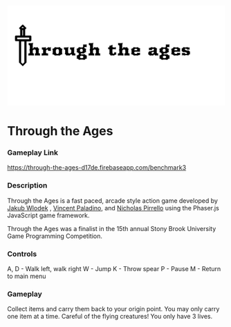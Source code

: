 ![image](public/Logo_ThroughTheAges.png)

# Through the Ages

### Gameplay Link
https://through-the-ages-d17de.firebaseapp.com/benchmark3


### Description

Through the Ages is a fast paced, arcade style action game developed by [Jakub Wlodek](https://github.com/jwlodek) , [Vincent Paladino](https://github.com/vpaladino778), and [Nicholas Pirrello](https://github.com/nspirrello) using the Phaser.js JavaScript game framework. 

Through the Ages was a finalist in the 15th annual Stony Brook University Game Programming Competition.

### Controls

A, D - Walk left, walk right
W - Jump
K - Throw spear
P - Pause
M - Return to main menu

### Gameplay

Collect items and carry them back to your origin point. You may only carry one item at a time. Careful of the flying creatures! You only have 3 lives.
